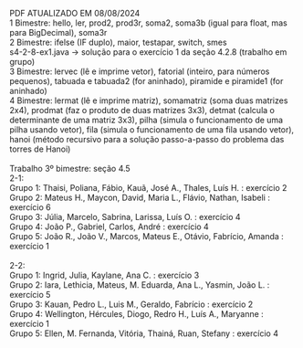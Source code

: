PDF ATUALIZADO EM 08/08/2024<br>
1 Bimestre: hello, ler, prod2, prod3r, soma2, soma3b (igual para float, mas para BigDecimal), soma3r <br>
2 Bimestre: ifelse (IF duplo), maior, testapar, switch, smes <br>
s4-2-8-ex1.java -> solução para o exercício 1 da seção 4.2.8 (trabalho em grupo)<br>
3 Bimestre: lervec (lê e imprime vetor), fatorial (inteiro, para números pequenos), tabuada e tabuada2 (for aninhado), piramide e piramide1 (for aninhado)<br>
4 Bimestre: lermat (lê e imprime matriz), somamatriz (soma duas matrizes 2x4), prodmat (faz o produto de duas matrizes 3x3), detmat (calcula o determinante de uma matriz 3x3), pilha (simula o funcionamento de uma pilha usando vetor), fila (simula o funcionamento de uma fila usando vetor), hanoi (método recursivo para a solução passo-a-passo do problema das torres de Hanoi)<br><br>
Trabalho 3º bimestre: seção 4.5<br>
2-1:<br>
Grupo 1: Thaisi, Poliana, Fábio, Kauã, José A., Thales, Luís H. : exercício 2<br>
Grupo 2: Mateus H., Maycon, David, Maria L., Flávio, Nathan, Isabeli : exercício 6<br>
Grupo 3: Júlia, Marcelo, Sabrina, Larissa, Luís O. : exercício 4<br>
Grupo 4: João P., Gabriel, Carlos, André : exercício 4<br>
Grupo 5: João R., João V., Marcos, Mateus E., Otávio, Fabrício, Amanda : exercício 1<br>
<br>
2-2:<br>
Grupo 1: Ingrid, Julia, Kaylane, Ana C. : exercício 3<br>
Grupo 2: Iara, Lethicia, Mateus, M. Eduarda, Ana L., Yasmin, João L. : exercício 5<br>
Grupo 3: Kauan, Pedro L., Luis M., Geraldo, Fabrício : exercício 2<br>
Grupo 4: Wellington, Hércules, Diogo, Redro H., Luís A., Maryanne : exercício 1<br>
Grupo 5: Ellen, M. Fernanda, Vitória, Thainá, Ruan, Stefany : exercício 4<br>


